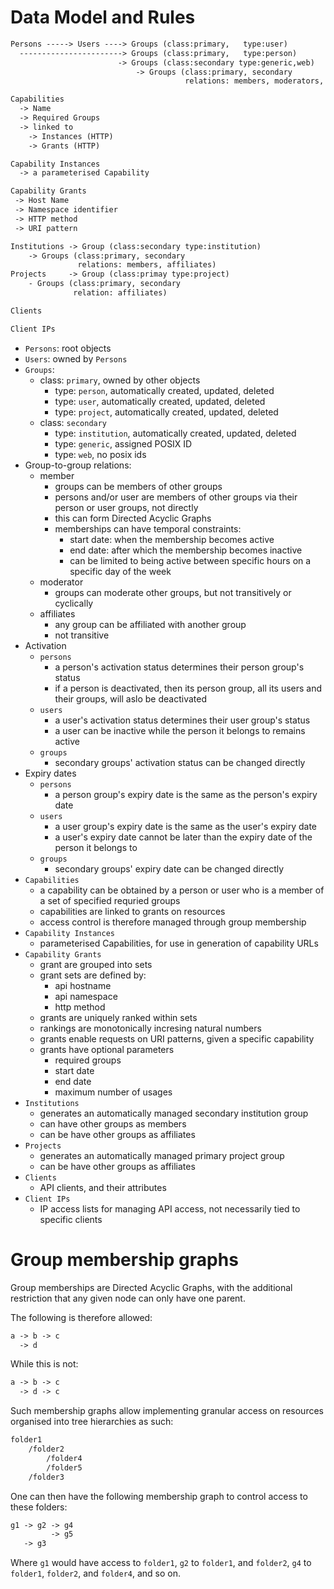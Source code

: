 
# Data Model and Rules

```txt
Persons -----> Users ----> Groups (class:primary,   type:user)
  -----------------------> Groups (class:primary,   type:person)
                        -> Groups (class:secondary type:generic,web)
                            -> Groups (class:primary, secondary
                                       relations: members, moderators, affiliates)

Capabilities
  -> Name
  -> Required Groups
  -> linked to
    -> Instances (HTTP)
    -> Grants (HTTP)

Capability Instances
  -> a parameterised Capability

Capability Grants
 -> Host Name
 -> Namespace identifier
 -> HTTP method
 -> URI pattern

Institutions -> Group (class:secondary type:institution)
    -> Groups (class:primary, secondary
               relations: members, affiliates)
Projects     -> Group (class:primay type:project)
    - Groups (class:primary, secondary
              relation: affiliates)

Clients

Client IPs
```

- `Persons`: root objects
- `Users`: owned by `Persons`
- `Groups`:
    - class: `primary`, owned by other objects
        - type: `person`, automatically created, updated, deleted
        - type: `user`, automatically created, updated, deleted
        - type: `project`, automatically created, updated, deleted
    - class: `secondary`
        - type: `institution`, automatically created, updated, deleted
        - type: `generic`, assigned POSIX ID
        - type: `web`, no posix ids
- Group-to-group relations:
    - member
        - groups can be members of other groups
        - persons and/or user are members of other groups via their person or user groups, not directly
        - this can form Directed Acyclic Graphs
        - memberships can have temporal constraints:
            - start date: when the membership becomes active
            - end date: after which the membership becomes inactive
            - can be limited to being active between specific hours on a specific day of the week
    - moderator
        - groups can moderate other groups, but not transitively or cyclically
    - affiliates
        - any group can be affiliated with another group
        - not transitive
- Activation
    - `persons`
        - a person's activation status determines their person group's status
        - if a person is deactivated, then its person group, all its users and their groups, will aslo be deactivated
    - `users`
        - a user's activation status determines their user group's status
        - a user can be inactive while the person it belongs to remains active
    - `groups`
        - secondary groups' activation status can be changed directly
- Expiry dates
    - `persons`
        - a person group's expiry date is the same as the person's expiry date
    - `users`
        - a user group's expiry date is the same as the user's expiry date
        - a user's expiry date cannot be later than the expiry date of the person it belongs to
    - `groups`
        - secondary groups' expiry date can be changed directly
- `Capabilities`
    - a capability can be obtained by a person or user who is a member of a set of specified requried groups
    - capabilities are linked to grants on resources
    - access control is therefore managed through group membership
- `Capability Instances`
    - parameterised Capabilities, for use in generation of capability URLs
- `Capability Grants`
    - grant are grouped into sets
    - grant sets are defined by:
        - api hostname
        - api namespace
        - http method
    - grants are uniquely ranked within sets
    - rankings are monotonically incresing natural numbers
    - grants enable requests on URI patterns, given a specific capability
    - grants have optional parameters
        - required groups
        - start date
        - end date
        - maximum number of usages
- `Institutions`
    - generates an automatically managed secondary institution group
    - can have other groups as members
    - can be have other groups as affiliates
- `Projects`
    - generates an automatically managed primary project group
    - can be have other groups as affiliates
- `Clients`
    - API clients, and their attributes
- `Client IPs`
    - IP access lists for managing API access, not necessarily tied to specific clients

# Group membership graphs

Group memberships are Directed Acyclic Graphs, with the additional restriction that any given node can only have one parent.

The following is therefore allowed:

```txt
a -> b -> c
  -> d
```

While this is not:

```txt
a -> b -> c
  -> d -> c
```

Such membership graphs allow implementing granular access on resources organised into tree hierarchies as such:

```txt
folder1
    /folder2
        /folder4
        /folder5
    /folder3
```

One can then have the following membership graph to control access to these folders:

```txt
g1 -> g2 -> g4
         -> g5
   -> g3
```

Where `g1` would have access to `folder1`, `g2` to `folder1`, and `folder2`, `g4` to `folder1`, `folder2`, and `folder4`, and so on.
